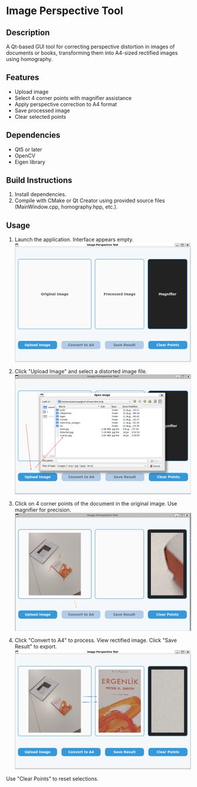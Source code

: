 # Image Perspective Tool

## Description
A Qt-based GUI tool for correcting perspective distortion in images of documents or books, transforming them into A4-sized rectified images using homography.

## Features
- Upload image
- Select 4 corner points with magnifier assistance
- Apply perspective correction to A4 format
- Save processed image
- Clear selected points

## Dependencies
- Qt5 or later
- OpenCV
- Eigen library

## Build Instructions
1. Install dependencies.
2. Compile with CMake or Qt Creator using provided source files (MainWindow.cpp, homography.hpp, etc.).

## Usage
1. Launch the application. Interface appears empty.  
   ![Initial Interface](home1.png)

2. Click "Upload Image" and select a distorted image file.  
   ![Upload Dialog](home2.png)

3. Click on 4 corner points of the document in the original image. Use magnifier for precision.  
   ![Point Selection](home3.png)

4. Click "Convert to A4" to process. View rectified image. Click "Save Result" to export.  
   ![Processed Result](home4.png)

Use "Clear Points" to reset selections.

